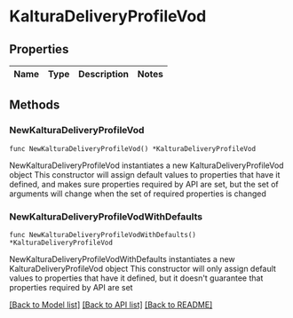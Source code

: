 # KalturaDeliveryProfileVod

## Properties

Name | Type | Description | Notes
------------ | ------------- | ------------- | -------------

## Methods

### NewKalturaDeliveryProfileVod

`func NewKalturaDeliveryProfileVod() *KalturaDeliveryProfileVod`

NewKalturaDeliveryProfileVod instantiates a new KalturaDeliveryProfileVod object
This constructor will assign default values to properties that have it defined,
and makes sure properties required by API are set, but the set of arguments
will change when the set of required properties is changed

### NewKalturaDeliveryProfileVodWithDefaults

`func NewKalturaDeliveryProfileVodWithDefaults() *KalturaDeliveryProfileVod`

NewKalturaDeliveryProfileVodWithDefaults instantiates a new KalturaDeliveryProfileVod object
This constructor will only assign default values to properties that have it defined,
but it doesn't guarantee that properties required by API are set


[[Back to Model list]](../README.md#documentation-for-models) [[Back to API list]](../README.md#documentation-for-api-endpoints) [[Back to README]](../README.md)


